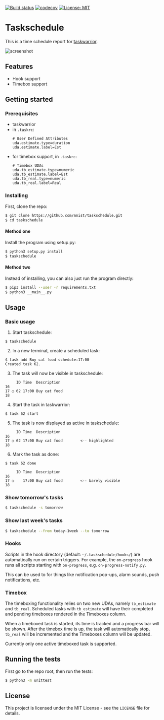 [![Build status](https://travis-ci.org/nnist/taskschedule.svg?branch=master)](https://travis-ci.org/nnist/taskschedule) [![codecov](https://codecov.io/gh/nnist/taskschedule/branch/master/graph/badge.svg)](https://codecov.io/gh/nnist/taskschedule)  [![License: MIT](https://img.shields.io/badge/License-MIT-yellow.svg)](https://opensource.org/licenses/MIT)

# Taskschedule
This is a time schedule report for [taskwarrior](https://taskwarrior.org/).

![screenshot](https://github.com/nnist/taskschedule/blob/master/img/screenshot.png "Screenshot")

## Features
- Hook support
- Timebox support

## Getting started
### Prerequisites
- taskwarrior
- in `.taskrc`:
    ```
    # User Defined Attributes
    uda.estimate.type=duration
    uda.estimate.label=Est
    ```
- for timebox support, in `.taskrc`:
    ```
    # Timebox UDAs
    uda.tb_estimate.type=numeric
    uda.tb_estimate.label=Est
    uda.tb_real.type=numeric
    uda.tb_real.label=Real
    ```
### Installing
First, clone the repo:
```sh
$ git clone https://github.com/nnist/taskschedule.git
$ cd taskschedule
```
#### Method one
Install the program using setup.py:
```sh
$ python3 setup.py install
$ taskschedule
```
#### Method two
Instead of installing, you can also just run the program directly:
```sh
$ pip3 install --user -r requirements.txt
$ python3 __main__.py
```
## Usage
### Basic usage
1. Start taskschedule:
```
$ taskschedule
```
2. In a new terminal, create a scheduled task:
```
$ task add Buy cat food schedule:17:00
Created task 62.
```
3. The task will now be visible in taskschedule:
```
     ID Time  Description
16
17 ○ 62 17:00 Buy cat food
18
```
4. Start the task in taskwarrior:
```
$ task 62 start
```
5. The task is now displayed as active in taskschedule:
```
     ID Time  Description
16
17 ○ 62 17:00 Buy cat food        <-- highlighted
18
```
6. Mark the task as done:
```
$ task 62 done
```
```
     ID Time  Description
16
17 ○    17:00 Buy cat food        <-- barely visible
18
```
### Show tomorrow's tasks
```sh
$ taskschedule -s tomorrow
```
### Show last week's tasks
```sh
$ taskschedule --from today-1week --to tomorrow
```
### Hooks
Scripts in the hook directory (default: `~/.taskschedule/hooks/`) are
automatically run on certain triggers. For example, the `on-progress` hook
runs all scripts starting with `on-progress`, e.g. `on-progress-notify.py`.

This can be used to for things like notification pop-ups, alarm sounds,
push notifications, etc.

### Timebox
The timeboxing functionality relies on two new UDAs, namely `tb_estimate` and
`tb_real`. Scheduled tasks with `tb_estimate` will have their completed
and pending timeboxes rendered in the Timeboxes column.

When a timeboxed task is started, its time is tracked and a progress bar
will be shown. After the timebox time is up, the task will automatically
stop, `tb_real` will be incremented and the Timeboxes column will be updated.

Currently only one active timeboxed task is supported.

## Running the tests
First go to the repo root, then run the tests:
```sh
$ python3 -m unittest
```
## License
This project is licensed under the MIT License - see the `LICENSE` file for details.
